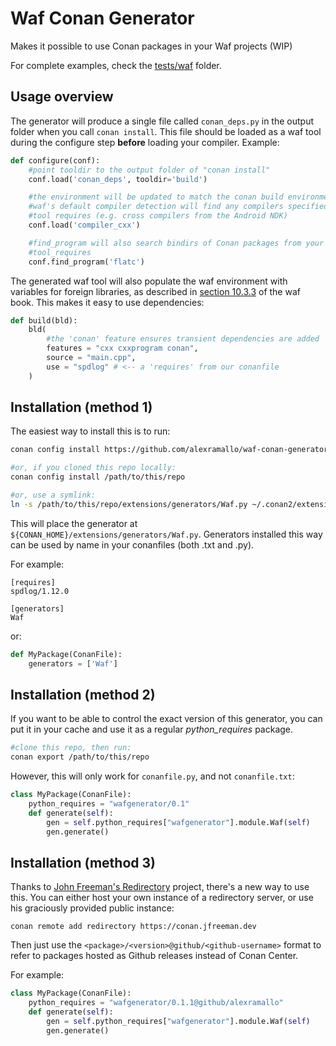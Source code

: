 # Waf Conan Generator

Makes it possible to use Conan packages in your Waf projects (WIP)

For complete examples, check the [tests/waf](tests/waf) folder.

## Usage overview

The generator will produce a single file called `conan_deps.py` in the output
folder when you call `conan install`. This file should be loaded as a waf tool
during the configure step **before** loading your compiler. Example:

```py
def configure(conf):
	#point tooldir to the output folder of "conan install"
	conf.load('conan_deps', tooldir='build')

	#the environment will be updated to match the conan build environment, so
	#waf's default compiler detection will find any compilers specified in your
	#tool requires (e.g. cross compilers from the Android NDK)
	conf.load('compiler_cxx')

	#find_program will also search bindirs of Conan packages from your
	#tool_requires
	conf.find_program('flatc')
```

The generated waf tool will also populate the waf environment with variables for
foreign libraries, as described in [section 10.3.3](https://aramallo.com/blog/waf-conan/_foreign_libraries_and_flags)
of the waf book. This makes it easy to use dependencies:

```py
def build(bld):
	bld(
		#the 'conan' feature ensures transient dependencies are added
		features = "cxx cxxprogram conan",
		source = "main.cpp",
		use = "spdlog" # <-- a 'requires' from our conanfile
	)
```

## Installation (method 1)

The easiest way to install this is to run:

```sh
conan config install https://github.com/alexramallo/waf-conan-generator

#or, if you cloned this repo locally:
conan config install /path/to/this/repo

#or, use a symlink:
ln -s /path/to/this/repo/extensions/generators/Waf.py ~/.conan2/extensions/generators/Waf.py
```

This will place the generator at `${CONAN_HOME}/extensions/generators/Waf.py`.
Generators installed this way can be used by name in your conanfiles (both .txt
and .py).

For example:

```
[requires]
spdlog/1.12.0

[generators]
Waf
```

or:

```py
def MyPackage(ConanFile):
	generators = ['Waf']
```

## Installation (method 2)

If you want to be able to control the exact version of this generator, you can
put it in your cache and use it as a regular *python_requires* package.

```sh
#clone this repo, then run:
conan export /path/to/this/repo
```

However, this will only work for `conanfile.py`, and not `conanfile.txt`:

```py
class MyPackage(ConanFile):
    python_requires = "wafgenerator/0.1"
    def generate(self):
        gen = self.python_requires["wafgenerator"].module.Waf(self)
        gen.generate()
```

## Installation (method 3)

Thanks to [John Freeman's Redirectory](https://github.com/thejohnfreeman/redirectory)
project, there's a new way to use this. You can either host your own instance of
a redirectory server, or use his graciously provided public instance:

```
conan remote add redirectory https://conan.jfreeman.dev
```

Then just use the `<package>/<version>@github/<github-username>` format to refer
to packages hosted as Github releases instead of Conan Center.

For example:

```py
class MyPackage(ConanFile):
    python_requires = "wafgenerator/0.1.1@github/alexramallo"
    def generate(self):
        gen = self.python_requires["wafgenerator"].module.Waf(self)
        gen.generate()
```
